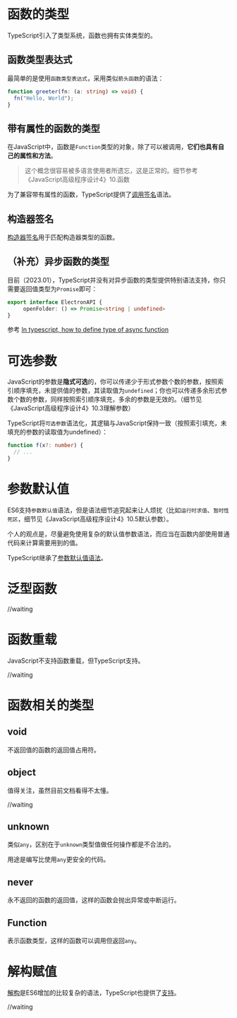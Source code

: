 # 函数的类型
TypeScript引入了类型系统，函数也拥有实体类型的。

## 函数类型表达式
最简单的是使用`函数类型表达式`，采用类似`箭头函数`的语法：
```typescript
function greeter(fn: (a: string) => void) {
  fn("Hello, World");
}
```

## 带有属性的函数的类型
在JavaScript中，函数是`Function`类型的对象，除了可以被调用，**它们也具有自己的属性和方法**。

>这个概念很容易被多语言使用者所遗忘，这是正常的。细节参考《JavaScript高级程序设计4》10.函数

为了兼容带有属性的函数，TypeScript提供了[调用签名](https://www.typescriptlang.org/docs/handbook/2/functions.html#call-signatures)语法。

## 构造器签名
[构造器签名](https://www.typescriptlang.org/docs/handbook/2/functions.html#construct-signatures)用于匹配构造器类型的函数。

## （补充）异步函数的类型
目前（2023.01），TypeScript并没有对异步函数的类型提供特别语法支持，你只需要返回值类型为`Promise`即可：
```typescript
export interface ElectronAPI {
     openFolder: () => Promise<string | undefined>
}
```

参考 [In typescript, how to define type of async function](https://stackoverflow.com/questions/38744159/in-typescript-how-to-define-type-of-async-function)

# 可选参数
JavaScript的参数是**隐式可选**的，你可以传递少于形式参数个数的参数，按照索引顺序填充，未提供值的参数，其读取值为`undefined`；你也可以传递多余形式参数个数的参数，同样按照索引顺序填充，多余的参数是无效的。（细节见《JavaScript高级程序设计4》10.3理解参数）

TypeScript将`可选参数`语法化，其逻辑与JavaScript保持一致（按照索引填充，未填充的参数的读取值为undefined）：
```typescript
function f(x?: number) {
  // ...
}
```
# 参数默认值
ES6支持`参数默认值`语法，但是语法细节追究起来让人烦扰（比如`运行时求值`、`暂时性死区`，细节见《JavaScript高级程序设计4》10.5默认参数）。

个人的观点是，尽量避免使用复杂的默认值参数语法，而应当在函数内部使用普通代码来计算需要用到的值。

TypeScript继承了[参数默认值语法](https://www.typescriptlang.org/docs/handbook/2/functions.html#optional-parameters)。


# 泛型函数
//waiting

# 函数重载
JavaScript不支持函数重载，但TypeScript支持。

//waiting

# 函数相关的类型

## void
不返回值的函数的返回值占用符。

## object
值得关注，虽然目前文档看得不太懂。

//waiting

## unknown
类似`any`，区别在于`unknown`类型值做任何操作都是不合法的。

用途是编写比使用`any`更安全的代码。

## never
永不返回的函数的返回值，这样的函数会抛出异常或中断运行。

## Function
表示函数类型，这样的函数可以调用但返回`any`。

# 解构赋值
[解构](https://developer.mozilla.org/zh-CN/docs/Web/JavaScript/Reference/Operators/Destructuring_assignment)是ES6增加的比较复杂的语法，TypeScript也提供了[支持](https://www.typescriptlang.org/docs/handbook/2/functions.html#parameter-destructuring)。

//waiting

# 